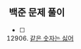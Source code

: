 ## 백준 문제 풀이

- [ ] 12906. [같은 숫자는 싫어](https://school.programmers.co.kr/learn/courses/30/lessons/12906)    

